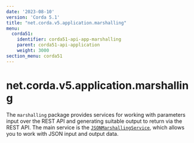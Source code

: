 ```yaml
---
date: '2023-08-10'
version: 'Corda 5.1'
title: "net.corda.v5.application.marshalling"
menu:
  corda51:
    identifier: corda51-api-app-marshalling
    parent: corda51-api-application
    weight: 3000
section_menu: corda51
---
```

# net.corda.v5.application.marshalling
The `marshalling` package provides services for working with parameters input over the REST API and generating suitable output to return via the REST API. The main service is the <a href="../../../../../../api-ref/corda/5.0/net/corda/v5/application/marshalling/JsonMarshallingService.html" target="_blank">`JSONMarshallingService`</a>, which allows you to work with JSON input and output data.
